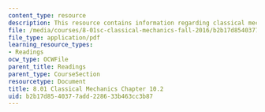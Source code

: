 ```yaml
---
content_type: resource
description: This resource contains information regarding classical mechanics.
file: /media/courses/8-01sc-classical-mechanics-fall-2016/b2b17d8540377add228633b463cc3b87_MIT8_01F16_chapter10.2.pdf
file_type: application/pdf
learning_resource_types:
- Readings
ocw_type: OCWFile
parent_title: Readings
parent_type: CourseSection
resourcetype: Document
title: 8.01 Classical Mechanics Chapter 10.2
uid: b2b17d85-4037-7add-2286-33b463cc3b87
---
```

